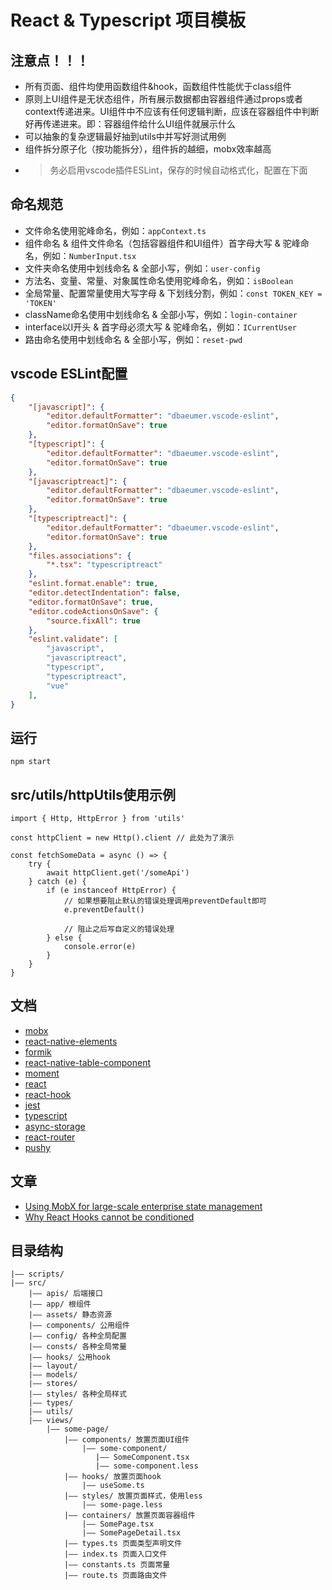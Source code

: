 # React & Typescript 项目模板

## 注意点！！！
- 所有页面、组件均使用函数组件&hook，函数组件性能优于class组件
- 原则上UI组件是无状态组件，所有展示数据都由容器组件通过props或者context传递进来。UI组件中不应该有任何逻辑判断，应该在容器组件中判断好再传递进来。即：容器组件给什么UI组件就展示什么
- 可以抽象的复杂逻辑最好抽到utils中并写好测试用例
- 组件拆分原子化（按功能拆分），组件拆的越细，mobx效率越高
- > 务必启用vscode插件ESLint，保存的时候自动格式化，配置在下面

## 命名规范
- 文件命名使用驼峰命名，例如：`appContext.ts`
- 组件命名 & 组件文件命名（包括容器组件和UI组件）首字母大写 & 驼峰命名，例如：`NumberInput.tsx`
- 文件夹命名使用中划线命名 & 全部小写，例如：`user-config`
- 方法名、变量、常量、对象属性命名使用驼峰命名，例如：`isBoolean`
- 全局常量、配置常量使用大写字母 & 下划线分割，例如：`const TOKEN_KEY = 'TOKEN'`
- className命名使用中划线命名 & 全部小写，例如：`login-container`
- interface以I开头 & 首字母必须大写 & 驼峰命名，例如：`ICurrentUser`
- 路由命名使用中划线命名 & 全部小写，例如：`reset-pwd`

## vscode ESLint配置
```json
{
    "[javascript]": {
        "editor.defaultFormatter": "dbaeumer.vscode-eslint",
        "editor.formatOnSave": true
    },
    "[typescript]": {
        "editor.defaultFormatter": "dbaeumer.vscode-eslint",
        "editor.formatOnSave": true
    },
    "[javascriptreact]": {
        "editor.defaultFormatter": "dbaeumer.vscode-eslint",
        "editor.formatOnSave": true
    },
    "[typescriptreact]": {
        "editor.defaultFormatter": "dbaeumer.vscode-eslint",
        "editor.formatOnSave": true
    },
    "files.associations": {
        "*.tsx": "typescriptreact"
    },
    "eslint.format.enable": true,
    "editor.detectIndentation": false,
    "editor.formatOnSave": true,
    "editor.codeActionsOnSave": {
        "source.fixAll": true
    },
    "eslint.validate": [
        "javascript",
        "javascriptreact",
        "typescript",
        "typescriptreact",
        "vue"
    ],
}
```

## 运行
```shell
npm start
```

## src/utils/httpUtils使用示例
```tsx
import { Http, HttpError } from 'utils'

const httpClient = new Http().client // 此处为了演示

const fetchSomeData = async () => {
    try {
        await httpClient.get('/someApi')
    } catch (e) {
        if (e instanceof HttpError) {
            // 如果想要阻止默认的错误处理调用preventDefault即可
            e.preventDefault()

            // 阻止之后写自定义的错误处理
        } else {
            console.error(e)
        }
    }
}
```

## 文档
- [mobx](https://zh.mobx.js.org/README.html)
- [react-native-elements](https://reactnativeelements.com/)
- [formik](https://formik.org/docs/guides/react-native)
- [react-native-table-component](https://openbase.com/js/react-native-table-component)
- [moment](http://momentjs.cn/)
- [react](https://zh-hans.reactjs.org/)
- [react-hook](https://zh-hans.reactjs.org/docs/hooks-intro.html)
- [jest](https://jestjs.io/zh-Hans/)
- [typescript](https://www.typescriptlang.org/)
- [async-storage](https://react-native-async-storage.github.io/async-storage/docs/install/)
- [react-router](https://reactrouter.com/web/example/basic)
- [pushy](https://pushy.reactnative.cn/docs/getting-started.html)

## 文章
- [Using MobX for large-scale enterprise state management](https://blog.logrocket.com/using-mobx-for-large-scale-enterprise-state-management/)
- [Why React Hooks cannot be conditioned](https://blog.atomrc.dev/p/why-you-cannot-condition-react-hooks/)

## 目录结构
```
|—— scripts/
|—— src/
    |—— apis/ 后端接口
    |—— app/ 根组件
    |—— assets/ 静态资源
    |—— components/ 公用组件
    |—— config/ 各种全局配置
    |—— consts/ 各种全局常量
    |—— hooks/ 公用hook
    |—— layout/
    |—— models/
    |—— stores/
    |—— styles/ 各种全局样式
    |—— types/
    |—— utils/
    |—— views/
        |—— some-page/
            |—— components/ 放置页面UI组件
                |—— some-component/
                   |—— SomeComponent.tsx
                   |—— some-component.less 
            |—— hooks/ 放置页面hook
                |—— useSome.ts
            |—— styles/ 放置页面样式，使用less
                |—— some-page.less
            |—— containers/ 放置页面容器组件
                |—— SomePage.tsx
                |—— SomePageDetail.tsx
            |—— types.ts 页面类型声明文件
            |—— index.ts 页面入口文件
            |—— constants.ts 页面常量
            |—— route.ts 页面路由文件
```
